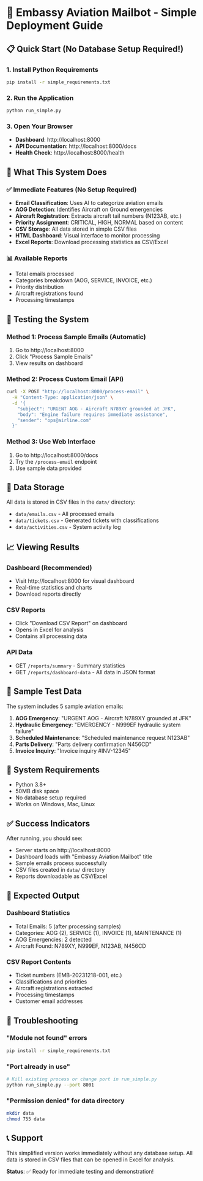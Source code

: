# 🚁 Embassy Aviation Mailbot - Simple Deployment Guide

## 📋 Quick Start (No Database Setup Required!)

### 1. Install Python Requirements
```bash
pip install -r simple_requirements.txt
```

### 2. Run the Application
```bash
python run_simple.py
```

### 3. Open Your Browser
- **Dashboard**: http://localhost:8000
- **API Documentation**: http://localhost:8000/docs
- **Health Check**: http://localhost:8000/health

## 🎯 What This System Does

### ✅ Immediate Features (No Setup Required)
- **Email Classification**: Uses AI to categorize aviation emails
- **AOG Detection**: Identifies Aircraft on Ground emergencies
- **Aircraft Registration**: Extracts aircraft tail numbers (N123AB, etc.)
- **Priority Assignment**: CRITICAL, HIGH, NORMAL based on content
- **CSV Storage**: All data stored in simple CSV files
- **HTML Dashboard**: Visual interface to monitor processing
- **Excel Reports**: Download processing statistics as CSV/Excel

### 📊 Available Reports
- Total emails processed
- Categories breakdown (AOG, SERVICE, INVOICE, etc.)
- Priority distribution
- Aircraft registrations found
- Processing timestamps

## 🧪 Testing the System

### Method 1: Process Sample Emails (Automatic)
1. Go to http://localhost:8000
2. Click "Process Sample Emails" 
3. View results on dashboard

### Method 2: Process Custom Email (API)
```bash
curl -X POST "http://localhost:8000/process-email" \
  -H "Content-Type: application/json" \
  -d '{
    "subject": "URGENT AOG - Aircraft N789XY grounded at JFK",
    "body": "Engine failure requires immediate assistance",
    "sender": "ops@airline.com"
  }'
```

### Method 3: Use Web Interface
1. Go to http://localhost:8000/docs
2. Try the `/process-email` endpoint
3. Use sample data provided

## 📁 Data Storage

All data is stored in CSV files in the `data/` directory:
- `data/emails.csv` - All processed emails
- `data/tickets.csv` - Generated tickets with classifications
- `data/activities.csv` - System activity log

## 📈 Viewing Results

### Dashboard (Recommended)
- Visit http://localhost:8000 for visual dashboard
- Real-time statistics and charts
- Download reports directly

### CSV Reports
- Click "Download CSV Report" on dashboard
- Opens in Excel for analysis
- Contains all processing data

### API Data
- GET `/reports/summary` - Summary statistics
- GET `/reports/dashboard-data` - All data in JSON format

## 🚀 Sample Test Data

The system includes 5 sample aviation emails:
1. **AOG Emergency**: "URGENT AOG - Aircraft N789XY grounded at JFK"
2. **Hydraulic Emergency**: "EMERGENCY - N999EF hydraulic system failure"
3. **Scheduled Maintenance**: "Scheduled maintenance request N123AB"
4. **Parts Delivery**: "Parts delivery confirmation N456CD" 
5. **Invoice Inquiry**: "Invoice inquiry #INV-12345"

## 🔧 System Requirements

- Python 3.8+ 
- 50MB disk space
- No database setup required
- Works on Windows, Mac, Linux

## ✅ Success Indicators

After running, you should see:
- Server starts on http://localhost:8000
- Dashboard loads with "Embassy Aviation Mailbot" title
- Sample emails process successfully
- CSV files created in `data/` directory
- Reports downloadable as CSV/Excel

## 🎯 Expected Output

### Dashboard Statistics
- Total Emails: 5 (after processing samples)
- Categories: AOG (2), SERVICE (1), INVOICE (1), MAINTENANCE (1)
- AOG Emergencies: 2 detected
- Aircraft Found: N789XY, N999EF, N123AB, N456CD

### CSV Report Contents
- Ticket numbers (EMB-20231218-001, etc.)
- Classifications and priorities
- Aircraft registrations extracted
- Processing timestamps
- Customer email addresses

## 🚨 Troubleshooting

### "Module not found" errors
```bash
pip install -r simple_requirements.txt
```

### "Port already in use"
```bash
# Kill existing process or change port in run_simple.py
python run_simple.py --port 8001
```

### "Permission denied" for data directory
```bash
mkdir data
chmod 755 data
```

## 📞 Support

This simplified version works immediately without any database setup. All data is stored in CSV files that can be opened in Excel for analysis.

**Status**: ✅ Ready for immediate testing and demonstration!